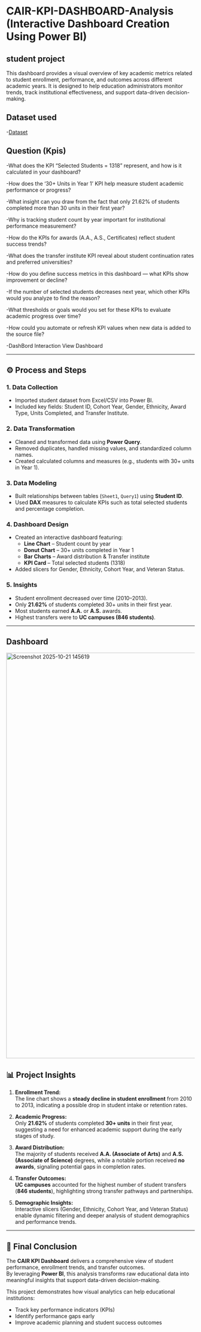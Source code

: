 # CAIR-KPI-DASHBOARD-Analysis (Interactive Dashboard Creation Using Power BI)
## student project 
This dashboard provides a visual overview of key academic metrics related to student enrollment, performance, and outcomes across different academic years. It is designed to help education administrators monitor trends, track institutional effectiveness, and support data-driven decision-making.

## Dataset used

-<a href="https://github.com/anasmummar-702/data-analysis-dashboard/blob/main/Data%20file%20for%20dashboard_CAIR_fin.xlsx">Dataset</a>

## Question (Kpis)

-What does the KPI “Selected Students = 1318” represent, and how is it calculated in your dashboard?

-How does the ‘30+ Units in Year 1’ KPI help measure student academic performance or progress?

-What insight can you draw from the fact that only 21.62% of students completed more than 30 units in their first year?

-Why is tracking student count by year important for institutional performance measurement?

-How do the KPIs for awards (A.A., A.S., Certificates) reflect student success trends?

-What does the transfer institute KPI reveal about student continuation rates and preferred universities?

-How do you define success metrics in this dashboard — what KPIs show improvement or decline?

-If the number of selected students decreases next year, which other KPIs would you analyze to find the reason?

-What thresholds or goals would you set for these KPIs to evaluate academic progress over time?

-How could you automate or refresh KPI values when new data is added to the source file?

 -DashBord Interaction <a herf="https://github.com/anasmummar-702/data-analysis-dashboard/blob/main/Screenshot%202025-10-21%20145619.png">View Dashboard</a>

---

## ⚙️ Process and Steps

### 1. Data Collection
- Imported student dataset from Excel/CSV into Power BI.
- Included key fields: Student ID, Cohort Year, Gender, Ethnicity, Award Type, Units Completed, and Transfer Institute.

### 2. Data Transformation
- Cleaned and transformed data using **Power Query**.
- Removed duplicates, handled missing values, and standardized column names.
- Created calculated columns and measures (e.g., students with 30+ units in Year 1).

### 3. Data Modeling
- Built relationships between tables (`Sheet1`, `Query1`) using **Student ID**.
- Used **DAX** measures to calculate KPIs such as total selected students and percentage completion.

### 4. Dashboard Design
- Created an interactive dashboard featuring:
  - **Line Chart** – Student count by year  
  - **Donut Chart** – 30+ units completed in Year 1  
  - **Bar Charts** – Award distribution & Transfer institute  
  - **KPI Card** – Total selected students (1318)
- Added slicers for Gender, Ethnicity, Cohort Year, and Veteran Status.

### 5. Insights
- Student enrollment decreased over time (2010–2013).  
- Only **21.62%** of students completed 30+ units in their first year.  
- Most students earned **A.A.** or **A.S.** awards.  
- Highest transfers were to **UC campuses (846 students)**.

---
## Dashboard 
<img width="1920" height="1080" alt="Screenshot 2025-10-21 145619" src="https://github.com/user-attachments/assets/14dfada2-dc40-49a9-8c6a-865413be3a0d" />

## 📊 Project Insights

1. **Enrollment Trend:**  
   The line chart shows a **steady decline in student enrollment** from 2010 to 2013, indicating a possible drop in student intake or retention rates.

2. **Academic Progress:**  
   Only **21.62%** of students completed **30+ units** in their first year, suggesting a need for enhanced academic support during the early stages of study.

3. **Award Distribution:**  
   The majority of students received **A.A. (Associate of Arts)** and **A.S. (Associate of Science)** degrees, while a notable portion received **no awards**, signaling potential gaps in completion rates.

4. **Transfer Outcomes:**  
   **UC campuses** accounted for the highest number of student transfers (**846 students**), highlighting strong transfer pathways and partnerships.

5. **Demographic Insights:**  
   Interactive slicers (Gender, Ethnicity, Cohort Year, and Veteran Status) enable dynamic filtering and deeper analysis of student demographics and performance trends.

---

## 🧠 Final Conclusion

The **CAIR KPI Dashboard** delivers a comprehensive view of student performance, enrollment trends, and transfer outcomes.  
By leveraging **Power BI**, this analysis transforms raw educational data into meaningful insights that support data-driven decision-making.  

This project demonstrates how visual analytics can help educational institutions:
- Track key performance indicators (KPIs)  
- Identify performance gaps early  
- Improve academic planning and student success outcomes  


